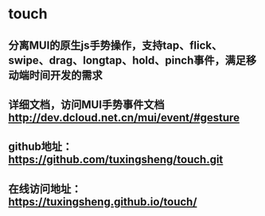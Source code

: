 # touch

## 分离MUI的原生js手势操作，支持tap、flick、swipe、drag、longtap、hold、pinch事件，满足移动端时间开发的需求
## 详细文档，访问MUI手势事件文档 http://dev.dcloud.net.cn/mui/event/#gesture

## github地址：https://github.com/tuxingsheng/touch.git
## 在线访问地址：https://tuxingsheng.github.io/touch/
